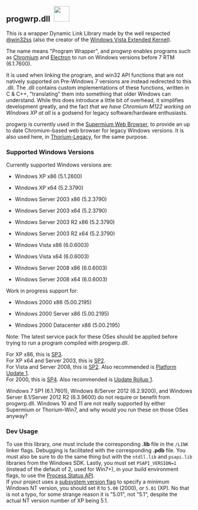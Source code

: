 ## progwrp.dll  &nbsp;<img src="https://github.com/Alex313031/thorium-legacy/blob/main/logos/NEW/XP/compmgmt.png" width="42">

This is a wrapper Dynamic Link Library made by the well respected [@win32ss](https://win32subsystem.live/) (also the creator of the [Windows Vista Extended Kernel](https://win32subsystem.live/extended-kernel/)).

The name means "Program Wrapper", and progwrp enables programs such as [Chromium](https://www.chromium.org) and [Electron](https://www.electronjs.org) to run on Windows versions before 7 RTM (6.1.7600).

It is used when linking the program, and win32 API functions that are not natively supported on Pre-Windows 7 versions are instead redirected to this .dll.
The .dll contains custom implementations of these functions, written in C & C++, "translating" them into something that older Windows can understand.
While this does introduce a little bit of overhead, it simplifies development greatly, and the fact *that we have Chromium M122 working on Windows XP at all* is a godsend for legacy software/hardware enthusiasts.

progwrp is currently used in the [Supermium Web Browser](https://win32subsystem.live/supermium/), to provide an up to date Chromium-based web browser for legacy Windows versions. It is also used here, in [Thorium-Legacy](https://github.com/Alex313031/Thorium-win7), for the same purpose.

### Supported Windows Versions

Currently supported Windows versions are:

 - Windows XP x86 (5.1.2600)
 - Windows XP x64 (5.2.3790)

 - Windows Server 2003 x86 (5.2.3790)
 - Windows Server 2003 x64 (5.2.3790)
 - Windows Server 2003 R2 x86 (5.2.3790)
 - Windows Server 2003 R2 x64 (5.2.3790)

 - Windows Vista x86 (6.0.6003)
 - Windows Vista x64 (6.0.6003)
 - Windows Server 2008 x86 (6.0.6003)
 - Windows Server 2008 x64 (6.0.6003)

Work in progress support for:

 - Windows 2000 x86 (5.00.2195)

 - Windows 2000 Server x86 (5.00.2195)
 - Windows 2000 Datacenter x86 (5.00.2195)

Note: The latest service pack for these OSes should be applied before trying to run a program compiled with progwrp.dll.

For XP x86, this is [SP3](https://www.catalog.update.microsoft.com/Search.aspx?q=KB936929).  
For XP x64 and Server 2003, this is [SP2](https://www.catalog.update.microsoft.com/Search.aspx?q=KB914961).  
For Vista and Server 2008, this is [SP2](https://www.catalog.update.microsoft.com/Search.aspx?q=KB948465). Also recommended is [Platform Update 1](https://www.catalog.update.microsoft.com/Search.aspx?q=KB2117917).  
For 2000, this is [SP4](http://www.download.windowsupdate.com/msdownload/update/v3-19990518/cabpool/w2ksp4_en_7f12d2da3d7c5b6a62ec4fde9a4b1e6.exe). Also recommended is [Update Rollup 1](https://www.catalog.update.microsoft.com/Search.aspx?q=KB891861).

Windows 7 SP1 (6.1.7601), Windows 8/Server 2012 (6.2.9200), and Windows Server 8.1/Server 2012 R2 (6.3.9600) do not require or benefit from progwrp.dll. Windows 10 and 11 are not really supported by either Supermium or Thorium-Win7, and why would you run these on those OSes anyway?

### Dev Usage

To use this library, one must include the corresponding __.lib__ file in the `/LINK` linker flags. Debugging is facilitated with the corresponding __.pdb__ file. You must also be sure to do the same thing but with the `ntdll.lib` and `psapi.lib` libraries from the Windows SDK. Lastly, you must set `PSAPI_VERSION=1` (instead of the default of 2, used for Win7+), in your build environment flags, to use the [Process Status API](https://learn.microsoft.com/en-us/windows/win32/psapi/process-status-helper).  
If your project uses a [subsystem version flag](https://learn.microsoft.com/en-us/cpp/build/reference/subsystem-specify-subsystem) to specify a minimum Windows NT version, you should set it to `5.00` (2000), or `5.01` (XP). No that is not a typo, for some strange reason it is "5.01", not "5.1", despite the actual NT version number of XP being 5.1.
